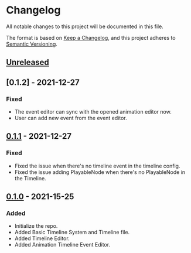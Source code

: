 # Changelog
All notable changes to this project will be documented in this file.

The format is based on [Keep a Changelog](https://keepachangelog.com/en/1.0.0/),
and this project adheres to [Semantic Versioning](https://semver.org/spec/v2.0.0.html).

## [Unreleased]

## [0.1.2] - 2021-12-27
### Fixed
- The event editor can sync with the opened animation editor now.
- User can add new event from the event editor.

## [0.1.1] - 2021-12-27
### Fixed
- Fixed the issue when there's no timeline event in the timeline config.
- Fixed the issue adding PlayableNode when there's no PlayableNode in the Timeline.

## [0.1.0] - 2021-15-25
### Added
- Initialize the repo.
- Added Basic Timeline System and Timeline file.
- Added Timeline Editor.
- Added Animation Timeline Event Editor.

[Unreleased]: https://fintokmak.com:8091/fintokmak/tokmak-timeline-system-release
[0.1.1]: https://fintokmak.com:8091/fintokmak/tokmak-timeline-system-release/-/tags/v0.1.1
[0.1.0]: https://fintokmak.com:8091/fintokmak/tokmak-timeline-system-release/-/tags/v0.1.0